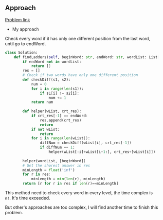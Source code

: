 ## Approach

[Problem link](https://leetcode.com/problems/word-ladder-ii/)

- My approach

Check every word if it has only one different position from the last word, until go to endWord.

```python
class Solution:
    def findLadders(self, beginWord: str, endWord: str, wordList: List[str]) -> List[List[str]]:
        if endWord not in wordList:
            return []
        res = []
        # Check if two words have only one different position
        def checkDiff(s1, s2):
            num = 0
            for i in range(len(s1)):
                if s1[i] != s2[i]:
                    num += 1
            return num
        
        def helper(wList, crt_res):
            if crt_res[-1] == endWord:
                res.append(crt_res)
                return
            if not wList:
                return
            for i in range(len(wList)):
                diffNum = checkDiff(wList[i], crt_res[-1])
                if diffNum == 1:
                    helper(wList[:i]+wList[i+1:], crt_res+[wList[i]])
                    
        helper(wordList, [beginWord])
        # Get the shorest answer in res
        minLength = float('inf')
        for r in res:
            minLength = min(len(r), minLength)
        return [r for r in res if len(r)==minLength]
```

This method need to check every word in every level, the time complex is `n!`. It's time exceeded.

But other's approaches are too complex, I will find another time to finish this problem.
